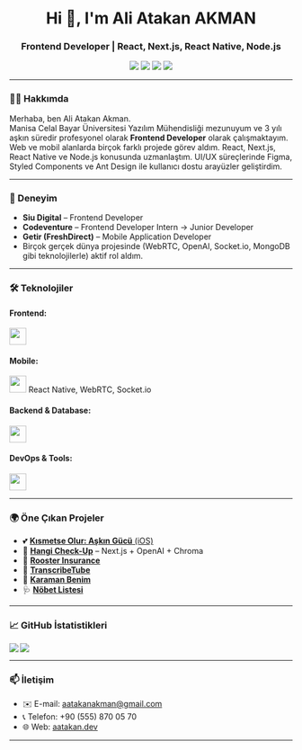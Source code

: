 <h1 align="center">Hi 👋, I'm Ali Atakan AKMAN</h1>
<h3 align="center">Frontend Developer | React, Next.js, React Native, Node.js</h3>

<p align="center">
  <a href="https://aatakan.dev" target="_blank"><img src="https://img.shields.io/badge/Portfolio-aatakan.dev-blue?style=flat-square&logo=vercel"></a>
  <a href="https://www.linkedin.com/in/aatakanakman/" target="_blank"><img src="https://img.shields.io/badge/LinkedIn-aatakanakman-blue?style=flat-square&logo=linkedin"></a>
  <a href="https://stackoverflow.com/users/11666866/ali-atakan-akman" target="_blank"><img src="https://img.shields.io/badge/StackOverflow-Profile-orange?style=flat-square&logo=stackoverflow"></a>
  <a href="https://github.com/aatakanakman" target="_blank"><img src="https://img.shields.io/badge/GitHub-aatakanakman-black?style=flat-square&logo=github"></a>
</p>

---

### 👨‍💻 Hakkımda
Merhaba, ben Ali Atakan Akman.  
Manisa Celal Bayar Üniversitesi Yazılım Mühendisliği mezunuyum ve 3 yılı aşkın süredir profesyonel olarak **Frontend Developer** olarak çalışmaktayım.  
Web ve mobil alanlarda birçok farklı projede görev aldım. React, Next.js, React Native ve Node.js konusunda uzmanlaştım. UI/UX süreçlerinde Figma, Styled Components ve Ant Design ile kullanıcı dostu arayüzler geliştirdim.

---

### 🚀 Deneyim
- **Siu Digital** – Frontend Developer  
- **Codeventure** – Frontend Developer Intern → Junior Developer  
- **Getir (FreshDirect)** – Mobile Application Developer  
- Birçok gerçek dünya projesinde (WebRTC, OpenAI, Socket.io, MongoDB gibi teknolojilerle) aktif rol aldım.

---

### 🛠️ Teknolojiler

#### Frontend:
<p>
  <img src="https://skillicons.dev/icons?i=react,nextjs,tailwind,ts,js,redux" height="30" />
</p>

#### Mobile:
<p>
  <img src="https://skillicons.dev/icons?i=react,swift" height="30" /> React Native, WebRTC, Socket.io
</p>

#### Backend & Database:
<p>
  <img src="https://skillicons.dev/icons?i=nodejs,nestjs,mongodb,postgresql" height="30" />
</p>

#### DevOps & Tools:
<p>
  <img src="https://skillicons.dev/icons?i=git,docker,postman,vercel,heroku" height="30" />
</p>

---

### 🌍 Öne Çıkan Projeler

- 💕 [**Kısmetse Olur: Aşkın Gücü** (iOS)](https://apps.apple.com/tr/app/a%C5%9Fk%C4%B1n-g%C3%BCc%C3%BC/id1629460871?l=tr)  
- 🧠 [**Hangi Check-Up**](https://hangicheckup.com/) – Next.js + OpenAI + Chroma  
- 🦺 [**Rooster Insurance**](https://joinrooster.co.uk/)  
- 📝 [**TranscribeTube**](https://www.transcribetube.com/)  
- 📍 [**Karaman Benim**](https://karamanbenim.com/)  
- 🩺 [**Nöbet Listesi**](https://www.nobetlistesi.net/)

---

### 📈 GitHub İstatistikleri

<p>
  <img align="left" src="https://github-readme-stats.vercel.app/api/top-langs/?username=aatakanakman&layout=compact&theme=tokyonight" />
</p>
<p>
  <img align="center" src="https://github-readme-stats.vercel.app/api?username=aatakanakman&show_icons=true&theme=tokyonight" />
</p>

---

### 📫 İletişim

- ✉️ E-mail: [aatakanakman@gmail.com](mailto:aatakanakman@gmail.com)  
- 📞 Telefon: +90 (555) 870 05 70  
- 🌐 Web: [aatakan.dev](https://aatakan.dev)

---

